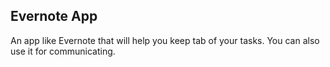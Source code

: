## Evernote App

An app like Evernote that will help you keep tab of your tasks. You can also use it for communicating.

